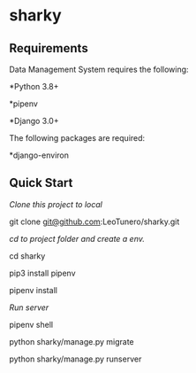 # sharky

## Requirements

Data Management System requires the following:

\*Python 3.8+

\*pipenv

\*Django 3.0+

The following packages are required:

\*django-environ

## Quick Start

_Clone this project to local_

git clone git@github.com:LeoTunero/sharky.git

_cd to project folder and create a env._

cd sharky

pip3 install pipenv

pipenv install

_Run server_

pipenv shell

python sharky/manage.py migrate

python sharky/manage.py runserver
